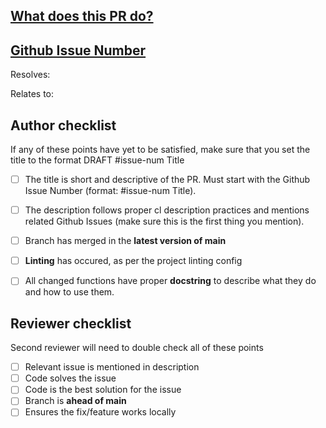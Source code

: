 ## [What does this PR do?](https://google.github.io/eng-practices/review/developer/cl-descriptions)

<!--
Here, include a brief description of the PR. What is being changed, why was it changed in the first place, and how is it the best change that could have been made here.
If there are any shortcomings at all, make sure that is also included here.
 -->

## [Github Issue Number](https://docs.github.com/en/issues/tracking-your-work-with-issues/about-issues)

Resolves:
<!--
  What issue does it resolve?
  -->

Relates to:
<!--
  If any, include the issue that this may relate to (child issue or part of the solution)
  -->


## Author checklist
If any of these points have yet to be satisfied, make sure that you set the title to the format DRAFT #issue-num Title

- [ ] The title is short and descriptive of the PR. Must start with the Github Issue Number (format: #issue-num Title).
- [ ] The description follows proper cl description practices and mentions related Github Issues (make sure this is the first thing you mention).
- [ ] Branch has merged in the **latest version of main**
- [ ] **Linting** has occured, as per the project linting config 
- [ ] All changed functions have proper **docstring** to describe what they do and how to use them.
 
 
## Reviewer checklist
Second reviewer will need to double check all of these points

- [ ] Relevant issue is mentioned in description 
- [ ] Code solves the issue
- [ ] Code is the best solution for the issue
- [ ] Branch is **ahead of main**
- [ ] Ensures the fix/feature works locally  
